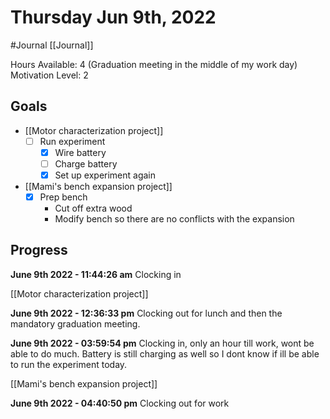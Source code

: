 # Thursday Jun 9th, 2022
#Journal [[Journal]]

Hours Available: 4 (Graduation meeting in the middle of my work day)
Motivation Level: 2

## Goals
- [[Motor characterization project]]
	- [ ] Run experiment
		- [x] Wire battery
		- [ ] Charge battery
		- [x] Set up experiment again
- [[Mami's bench expansion project]]
	- [x] Prep bench
		- Cut off extra wood
		- Modify bench so there are no conflicts with the expansion

## Progress
**June 9th 2022 - 11:44:26 am** 
Clocking in

[[Motor characterization project]]

**June 9th 2022 - 12:36:33 pm** 
Clocking out for lunch and then the mandatory graduation meeting.

**June 9th 2022 - 03:59:54 pm** 
Clocking in, only an hour till work, wont be able to do much. Battery is still charging as well so I dont know if ill be able to run the experiment today.

[[Mami's bench expansion project]]

**June 9th 2022 - 04:40:50 pm** 
Clocking out for work
